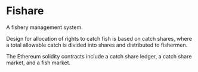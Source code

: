# Fishare
A fishery management system.

Design for allocation of rights to catch fish is based on catch shares, where a total allowable catch is divided into shares and distributed to fishermen.

The Ethereum solidity contracts include a catch share ledger, a catch share market, and a fish market.
